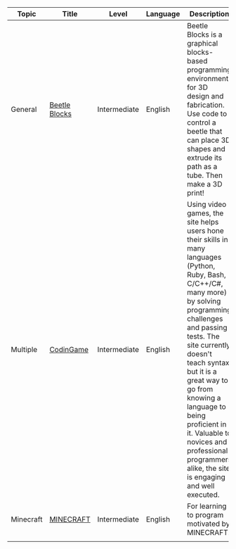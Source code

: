 | Topic     | Title                                     | Level        | Language | Description                                                                                                                                                                                                                                                                                                                                                                                         | Type              | Category            |
| --------- | ----------------------------------------- | ------------ | -------- | --------------------------------------------------------------------------------------------------------------------------------------------------------------------------------------------------------------------------------------------------------------------------------------------------------------------------------------------------------------------------------------------------- | ----------------- | ------------------- |
| General   | [Beetle Blocks](http://beetleblocks.com/) | Intermediate | English  | Beetle Blocks is a graphical blocks-based programming environment for 3D design and fabrication. Use code to control a beetle that can place 3D shapes and extrude its path as a tube. Then make a 3D print\!                                                                                                                                                                                       | External Resource | Game Based Learning |
| Multiple  | [CodinGame](https://www.codingame.com/)   | Intermediate | English  | Using video games, the site helps users hone their skills in many languages (Python, Ruby, Bash, C/C++/C\#, many more) by solving programming challenges and passing tests. The site currently doesn't teach syntax, but it is a great way to go from knowing a language to being proficient in it. Valuable to novices and professional programmers alike, the site is engaging and well executed. | External Resource | Game Based Learning |
| Minecraft | [MINECRAFT](MINECRAFT.md)         | Intermediate | English  | For learning to program motivated by MINECRAFT\!                                                                                                                                                                                                                                                                                                                                                    | External Resource | Game Based Learning |
|           |                                           |              |          |                                                                                                                                                                                                                                                                                                                                                                                                     |                   |                     |
